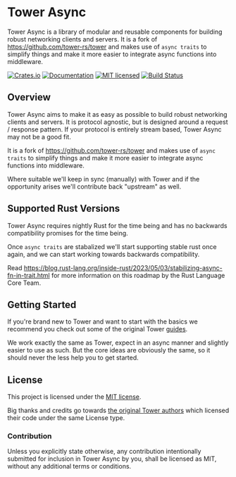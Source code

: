 # Tower Async

Tower Async is a library of modular and reusable components for building robust
networking clients and servers. It is a fork of <https://github.com/tower-rs/tower>
and makes use of `async traits` to simplify things and make it more easier
to integrate async functions into middleware.

[![Crates.io][crates-badge]][crates-url]
[![Documentation][docs-badge]][docs-url]
[![MIT licensed][mit-badge]][mit-url]
[![Build Status][actions-badge]][actions-url]

[crates-badge]: https://img.shields.io/crates/v/tower-async.svg
[crates-url]: https://crates.io/crates/tower-async
[docs-badge]: https://docs.rs/tower-async/badge.svg
[docs-url]: https://docs.rs/tower-async
[mit-badge]: https://img.shields.io/badge/license-MIT-blue.svg
[mit-url]: LICENSE
[actions-badge]: https://github.com/plabayo/tower-async/workflows/CI/badge.svg
[actions-url]:https://github.com/plabayo/tower-async/actions?query=workflow%3ACI

## Overview

Tower Async aims to make it as easy as possible to build robust networking clients and
servers. It is protocol agnostic, but is designed around a request / response
pattern. If your protocol is entirely stream based, Tower Async may not be a good fit.

It is a fork of <https://github.com/tower-rs/tower>
and makes use of `async traits` to simplify things and make it more easier
to integrate async functions into middleware.

Where suitable we'll keep in sync (manually) with Tower and if the
opportunity arises we'll contribute back "upstream" as well.

## Supported Rust Versions

Tower Async requires nightly Rust for the time being and has no backwards compatibility
promises for the time being.

Once `async traits` are stabalized we'll start supporting stable rust once again,
and we can start working towards backwards compatibility.

Read <https://blog.rust-lang.org/inside-rust/2023/05/03/stabilizing-async-fn-in-trait.html> for more information
on this roadmap by the Rust Language Core Team.

## Getting Started

If you're brand new to Tower and want to start with the basics we recommend you
check out some of the original Tower [guides].

We work exactly the same as Tower, expect in an async manner and slightly easier to use as such.
But the core ideas are obviously the same, so it should never the less help you to get started.

## License

This project is licensed under the [MIT license](LICENSE).

Big thanks and credits go towards
[the original Tower authors](https://github.com/tower-rs/tower/graphs/contributors?from=2016-08-21&to=2023-06-04&type=c)
which licensed their code under the same License type.

### Contribution

Unless you explicitly state otherwise, any contribution intentionally submitted
for inclusion in Tower Async by you, shall be licensed as MIT, without any additional
terms or conditions.

[guides]: https://github.com/tower-rs/tower/tree/master/guides
